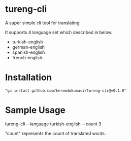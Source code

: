 # tureng-cli

A super simple cli tool for translating

It supports 4 language set which described in below.

- turkish-english
- german-english
- spanish-english
- french-english

# Installation

    "go install github.com/keremdokumaci/tureng-cli@v0.1.0"

# Sample Usage

tureng-cli --language turkish-english --count 3

"count" represents the count of translated words.
